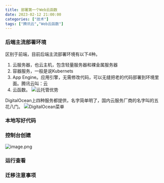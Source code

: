 ```yaml
---
title: 部署第一个Web云函数
date: 2023-02-12 21:00:00
categories: ["技术"]
tags: ["腾讯云","Web云函数"]
---
```

### 后端主流部署环境
区别于前端，目前后端主流部署环境有以下4种。
1. 云服务器，也云主机，包含轻量服务器和裸金属服务器
2. 容器服务，一般是说Kubernets
3. App Engine。应用引擎，无需修改代码，可以无缝把老的代码部署到环境里面。腾讯云叫：云
3. 云函数。
![云托管优势](/img/deploy-fist-cloud-function/app-engine-features.png)

DigitalOcean上四种服务都提供，名字简单明了，国内云服务厂商的名字叫的五花八门。
![DigitalOcean菜单](/img/deploy-fist-cloud-function/digitalocean-menu.png)

### 本地写好代码


### 控制台创建
![image.png](/img/deploy-fist-cloud-function/new-application.png)


### 运行查看



### 迁移注意事项